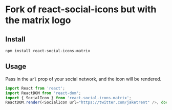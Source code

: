 # Fork of react-social-icons but with the matrix logo

## Install

```
npm install react-social-icons-matrix
```

## Usage

Pass in the `url` prop of your social network, and the icon will be rendered.

```js
import React from 'react';
import ReactDOM from 'react-dom';
import { SocialIcon } from 'react-social-icons-matrix';
ReactDOM.render(<SocialIcon url="https://twitter.com/jaketrent" />, document.body);
```

